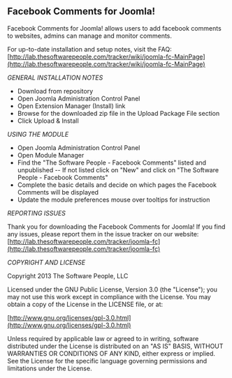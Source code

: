 Facebook Comments for Joomla!
-------
Facebook Comments for Joomla! allows users to add facebook comments to websites, admins can manage and monitor comments.

For up-to-date installation and setup notes, visit the FAQ:
[http://lab.thesoftwarepeople.com/tracker/wiki/joomla-fc-MainPage](http://lab.thesoftwarepeople.com/tracker/wiki/joomla-fc-MainPage)


*GENERAL INSTALLATION NOTES*

- Download from repository
- Open Joomla Administration Control Panel
- Open Extension Manager (Install) link
- Browse for the downloaded zip file in the Upload Package File section
- Click Upload & Install

*USING THE MODULE*

- Open Joomla Administration Control Panel
- Open Module Manager
- Find the "The Software People - Facebook Comments" listed and unpublished
-- If not listed click on "New" and click on "The Software People - Facebook Comments"
- Complete the basic details and decide on which pages the Facebook Comments will be displayed
- Update the module preferences mouse over tooltips for instruction

*REPORTING ISSUES*

Thank you for downloading the Facebook Comments for Joomla!
If you find any issues, please report them in the issue tracker on our website:
[http://lab.thesoftwarepeople.com/tracker/joomla-fc](http://lab.thesoftwarepeople.com/tracker/joomla-fc)

*COPYRIGHT AND LICENSE*

Copyright 2013 The Software People, LLC

Licensed under the GNU Public License, Version 3.0 (the "License");
you may not use this work except in compliance with the License.
You may obtain a copy of the License in the LICENSE file, or at:

  [http://www.gnu.org/licenses/gpl-3.0.html](http://www.gnu.org/licenses/gpl-3.0.html)

Unless required by applicable law or agreed to in writing, software
distributed under the License is distributed on an "AS IS" BASIS,
WITHOUT WARRANTIES OR CONDITIONS OF ANY KIND, either express or implied.
See the License for the specific language governing permissions and
limitations under the License.
